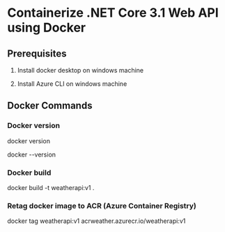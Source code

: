 # Containerize .NET Core 3.1 Web API using Docker


## Prerequisites
1. Install docker desktop on windows machine

2. Install Azure CLI on windows machine


## Docker Commands

### Docker version

docker version

docker --version

### Docker build

docker build -t weatherapi:v1 .

### Retag docker image to ACR (Azure Container Registry)

docker tag weatherapi:v1 acrweather.azurecr.io/weatherapi:v1
